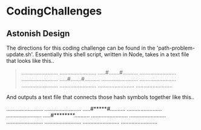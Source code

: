 # CodingChallenges

## Astonish Design
The directions for this coding challenge can be found in the 'path-problem-update.sh'.
Essentially this shell script, written in Node, takes in a text file that looks like this..

> ........................
> ........................
.....#.......#..........
........................
........................
.....#.......#..........
........................
........................
........................
........................
........................
........................


And outputs a text file that connects those hash symbols together like this..

........................
........................
.....#*******#..........
.............*..........
.............*..........
.....#********..........
........................
........................
........................
........................
........................
........................
